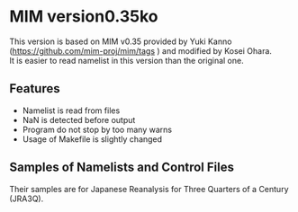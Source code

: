 # MIM version0.35ko

This version is based on MIM v0.35 provided by Yuki Kanno (https://github.com/mim-proj/mim/tags  ) and modified by Kosei Ohara.  
It is easier to read namelist in this version than the original one.

## Features
- Namelist is read from files
- NaN is detected before output
- Program do not stop by too many warns
- Usage of Makefile is slightly changed

## Samples of Namelists and Control Files
Their samples are for Japanese Reanalysis for Three Quarters of a Century (JRA3Q).

